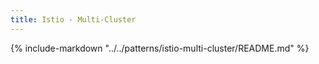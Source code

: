 ```yaml
---
title: Istio - Multi-Cluster
---
```


{%
   include-markdown "../../patterns/istio-multi-cluster/README.md"
%}
